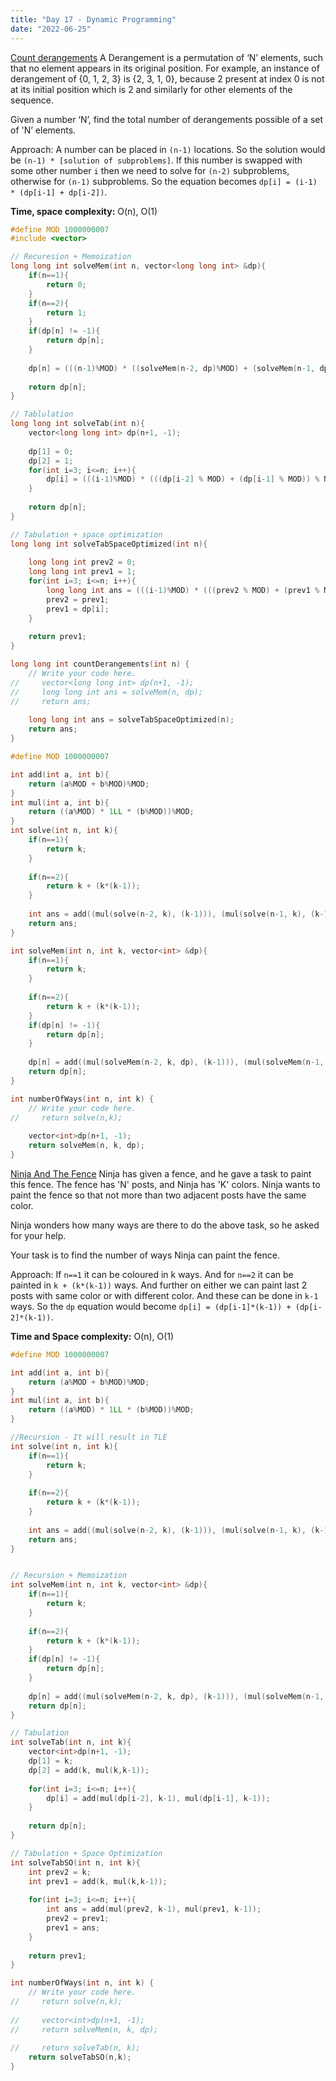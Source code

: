 ```yaml
---
title: "Day 17 - Dynamic Programming"
date: "2022-06-25"
---
```

[Count derangements](https://www.codingninjas.com/codestudio/problems/count-derangements_873861?leftPanelTab=0&utm_source=youtube&utm_medium=affiliate&utm_campaign=Lovebabbar)
A Derangement is a permutation of ‘N’ elements, such that no element appears in its original position. For example, an instance of derangement of {0, 1, 2, 3} is {2, 3, 1, 0}, because 2 present at index 0 is not at its initial position which is 2 and similarly for other elements of the sequence.

Given a number ‘N’, find the total number of derangements possible of a set of 'N’ elements.

Approach:
A number can be placed in `(n-1)` locations. So the solution would be `(n-1) * [solution of subproblems]`. If this number is swapped with some other number `i` then we need to solve for `(n-2)` subproblems, otherwise for `(n-1)` subproblems. So the equation becomes `dp[i] = (i-1) * (dp[i-1] + dp[i-2])`. 

**Time, space complexity:** O(n), O(1)

```cpp
#define MOD 1000000007
#include <vector>

// Recuresion + Memoization
long long int solveMem(int n, vector<long long int> &dp){
    if(n==1){
        return 0;
    }
    if(n==2){
        return 1;
    }
    if(dp[n] != -1){
        return dp[n];
    }
    
    dp[n] = (((n-1)%MOD) * ((solveMem(n-2, dp)%MOD) + (solveMem(n-1, dp)%MOD))%MOD);
    
    return dp[n];
}

// Tablulation
long long int solveTab(int n){
    vector<long long int> dp(n+1, -1);
    
    dp[1] = 0;
    dp[2] = 1;
    for(int i=3; i<=n; i++){
        dp[i] = (((i-1)%MOD) * (((dp[i-2] % MOD) + (dp[i-1] % MOD)) % MOD) % MOD);
    }
    
    return dp[n];
}

// Tabulation + space optimization
long long int solveTabSpaceOptimized(int n){
    
    long long int prev2 = 0;
    long long int prev1 = 1;
    for(int i=3; i<=n; i++){
        long long int ans = (((i-1)%MOD) * (((prev2 % MOD) + (prev1 % MOD)) % MOD) % MOD);
        prev2 = prev1;
        prev1 = dp[i];
    }
    
    return prev1;
}

long long int countDerangements(int n) {
    // Write your code here.
//     vector<long long int> dp(n+1, -1);
//     long long int ans = solveMem(n, dp);
//     return ans;
    
    long long int ans = solveTabSpaceOptimized(n);
    return ans;
}
```

```cpp
#define MOD 1000000007

int add(int a, int b){
    return (a%MOD + b%MOD)%MOD;
}
int mul(int a, int b){
    return ((a%MOD) * 1LL * (b%MOD))%MOD;
}
int solve(int n, int k){
    if(n==1){
        return k;
    }
    
    if(n==2){
        return k + (k*(k-1));
    }
    
    int ans = add((mul(solve(n-2, k), (k-1))), (mul(solve(n-1, k), (k-1))));
    return ans;
}

int solveMem(int n, int k, vector<int> &dp){
    if(n==1){
        return k;
    }
    
    if(n==2){
        return k + (k*(k-1));
    }
    if(dp[n] != -1){
        return dp[n];
    }
    
    dp[n] = add((mul(solveMem(n-2, k, dp), (k-1))), (mul(solveMem(n-1, k, dp), (k-1))));
    return dp[n];
}

int numberOfWays(int n, int k) {
    // Write your code here.
//     return solve(n,k);
    
    vector<int>dp(n+1, -1);
    return solveMem(n, k, dp);
}
```

[Ninja And The Fence](https://www.codingninjas.com/codestudio/problems/ninja-and-the-fence_3210208?topList=love-babbar-dsa-sheet-problems&leftPanelTab=0&utm_source=youtube&utm_medium=affiliate&utm_campaign=Lovebabbar)
Ninja has given a fence, and he gave a task to paint this fence. The fence has 'N' posts, and Ninja has 'K' colors. Ninja wants to paint the fence so that not more than two adjacent posts have the same color.

Ninja wonders how many ways are there to do the above task, so he asked for your help.

Your task is to find the number of ways Ninja can paint the fence.

Approach: If `n==1` it can be coloured in k ways. And for `n==2` it can be painted in `k + (k*(k-1))` ways. And further on either we can paint last 2 posts with same color or with different color. And these can be done in `k-1` ways. So the `dp` equation would become `dp[i] = (dp[i-1]*(k-1)) + (dp[i-2]*(k-1))`. 

**Time and Space complexity:** O(n), O(1)

```cpp
#define MOD 1000000007

int add(int a, int b){
    return (a%MOD + b%MOD)%MOD;
}
int mul(int a, int b){
    return ((a%MOD) * 1LL * (b%MOD))%MOD;
}

//Recursion - It will result in TLE
int solve(int n, int k){
    if(n==1){
        return k;
    }
    
    if(n==2){
        return k + (k*(k-1));
    }
    
    int ans = add((mul(solve(n-2, k), (k-1))), (mul(solve(n-1, k), (k-1))));
    return ans;
}


// Recursion + Memoization
int solveMem(int n, int k, vector<int> &dp){
    if(n==1){
        return k;
    }
    
    if(n==2){
        return k + (k*(k-1));
    }
    if(dp[n] != -1){
        return dp[n];
    }
    
    dp[n] = add((mul(solveMem(n-2, k, dp), (k-1))), (mul(solveMem(n-1, k, dp), (k-1))));
    return dp[n];
}

// Tabulation
int solveTab(int n, int k){
    vector<int>dp(n+1, -1);
    dp[1] = k;
    dp[2] = add(k, mul(k,k-1));
    
    for(int i=3; i<=n; i++){
        dp[i] = add(mul(dp[i-2], k-1), mul(dp[i-1], k-1));
    }
    
    return dp[n];
}

// Tabulation + Space Optimization
int solveTabSO(int n, int k){
    int prev2 = k;
    int prev1 = add(k, mul(k,k-1));
    
    for(int i=3; i<=n; i++){
        int ans = add(mul(prev2, k-1), mul(prev1, k-1));
        prev2 = prev1;
        prev1 = ans;
    }
    
    return prev1;
}

int numberOfWays(int n, int k) {
    // Write your code here.
//     return solve(n,k);
    
//     vector<int>dp(n+1, -1);
//     return solveMem(n, k, dp);
    
//     return solveTab(n, k);
    return solveTabSO(n,k);
}

```